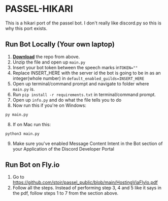 # PASSEL-HIKARI

This is a hikari port of the passel bot. I don't really like discord.py so this is
why this port exists.

## Run Bot Locally (Your own laptop)

1) <u>**Download**</u> the repo from above.
2) Unzip the file and open up `main.py`
3) Insert your bot token between the speech marks in`TOKEN=""`
4) Replace INSERT_HERE with the server id the bot is going to be in as an integer(whole number) in `default_enabled_guilds=INSERT_HERE`
5) Open up terminal/command prompt and navigate to folder where `main.py` is.
6) Run `pip install -r requirements.txt` in terminal/command prompt.
7) Open up `info.py` and do what the file tells you to do
8) Now run this if you're on Windows:

```bash
py main.py
```

8) If on Mac run this:

```bash
python3 main.py
```

9) Make sure you've enabled Message Content Intent in the Bot section of your Application of the Discord Developer Portal

## Run Bot on Fly.io

1) Go to https://github.com/stoir/passel_public/blob/main/HostingViaFlyIo.pdf
2) Follow all the steps. Instead of performing step 3, 4 and 5 like it says in the pdf, follow steps 1 to 7 from the section above.
